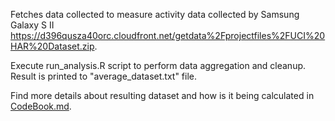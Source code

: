 Fetches data collected to measure activity data collected by Samsung Galaxy S II https://d396qusza40orc.cloudfront.net/getdata%2Fprojectfiles%2FUCI%20HAR%20Dataset.zip.

Execute run_analysis.R script to perform data aggregation and cleanup. Result is 
printed to "average_dataset.txt" file. 

Find more details about resulting dataset and how is it being calculated in [CodeBook.md](./CodeBook.md).